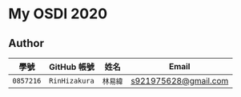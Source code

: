 # My OSDI 2020

## Author

| 學號 | GitHub 帳號 | 姓名 | Email |
| --- | ----------- | --- | --- |
|`0857216`| `RinHizakura` | `林易緯` | s921975628@gmail.com |
